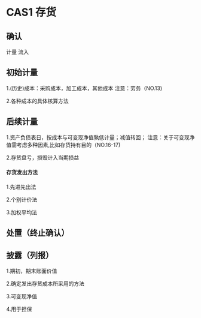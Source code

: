 # CAS1 存货

## 确认
计量
流入
## 初始计量
1.(历史)成本：采购成本，加工成本，其他成本
 注意：劳务（NO.13)

2.各种成本的具体核算方法


## 后续计量
1.资产负债表日，按成本与可变现净值孰低计量；减值转回；
注意：关于可变现净值需考虑多种因素,比如存货持有目的（NO.16-17)

2.存货盘亏，损毁计入当期损益


#### 存货发出方法
1.先进先出法

2.个别计价法

3.加权平均法

## 处置（终止确认）

## 披露（列报）
1.期初，期末账面价值

2.确定发出存货成本所采用的方法

3.可变现净值

4.用于担保
